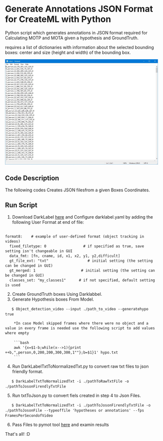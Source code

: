 # Generate Annotations JSON Format for CreateML with Python

Python script which generates annotations in JSON format required for Calculating MOTP and MOTA given a hypothesis and GroundTruth.

 requires a list of dictionaries with information about the selected bounding boxes: center and size (height and width) of the bounding box.


![](images/txtfileformat.jpg)


## Code Description

The following codes Creates JSON filesfrom a given Boxes Coordinates.


## Run Script


1. Download DarkLabel [here](https://github.com/darkpgmr/DarkLabel) and Configure darklabel.yaml by adding the following User Format at end of file: 

```misc

format8:    # example of user-defined format (object tracking in videos)
  fixed_filetype: 0                 # if specified as true, save setting isn't changeable in GUI
  data_fmt: [fn, cname, id, x1, x2, y1, y2,difficult]
  gt_file_ext: "txt"                  # initial setting (the setting can be changed in GUI)
  gt_merged: 1                     # initial setting (the setting can be changed in GUI)
  classes_set: "my_classes1"      # if not specified, default setting is used 

```

2. Create GroundTruth boxes Using Darklabbel.
3. Generate Hypothesis boxes From Model.

`	$ Object_detection_video --input ./path_to_video --generatehypo true`

		*In case Model skipped frames where there were no object and a value in every frame is needed use the following script to add values where empty

		```bash
		awk '{x=$1-b;while(x-->1){print ++b,",person,0,200,200,300,300,1""};b=$1}1' hypo.txt
		```

4. Run DarkLabelTxtToNormalizedTxt.py to convert raw txt files to json friendly format.

`	$ DarkLabelTxtToNormalizedTxt -i ./pathToRawTxtFile -o ./pathToJosonFirendlyTxtFile` 

5. Run txtToJson.py to convert fiels created in step 4 to Json Files.

`	$ DarkLabelTxtToNormalizedTxt -i ./pathToJosonFirendlyTxtFile -o ./pathToJosonFile --typeoffile 'hypotheses or annotations' --fps FramesPerSecondofVideo`

6. Pass Files to pymot tool [here](https://github.com/Videmo/pymot) and examin results 




That's all! :D

